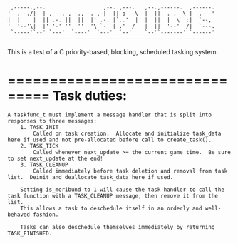      ,-----.,--.                  ,--. ,---.   ,--.,------.  ,------.
    '  .--./|  | ,---. ,--.,--. ,-|  || o   \  |  ||  .-.  \ |  .---'
    |  |    |  || .-. ||  ||  |' .-. |`..'  |  |  ||  |  \  :|  `--, 
    '  '--'\|  |' '-' ''  ''  '\ `-' | .'  /   |  ||  '--'  /|  `---.
     `-----'`--' `---'  `----'  `---'  `--'    `--'`-------' `------'
    ----------------------------------------------------------------- 


This is a test of a C priority-based, blocking, scheduled tasking system.

===============================
	Task duties:
===============================
	A taskfunc_t must implement a message handler that is split into responses to three messages:
		1. TASK_INIT
			Called on task creation.  Allocate and initialize task_data here if used and not pre-allocated before call to create_task().
		2. TASK_TICK
			Called whenever next_update >= the current game time.  Be sure to set next_update at the end!
		3. TASK_CLEANUP
			Called immediately before task deletion and removal from task list.  Deinit and deallocate task_data here if used.

		Setting is_moribund to 1 will cause the task handler to call the task function with a TASK_CLEANUP message, then remove it from the list.
		This allows a task to deschedule itself in an orderly and well-behaved fashion.

		Tasks can also deschedule themselves immediately by returning TASK_FINISHED.
